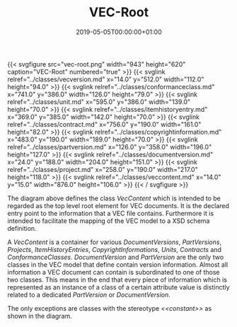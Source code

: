 ﻿---
title: VEC-Root
toc: false
type: specs
date: "2019-05-05T00:00:00+01:00"
draft: false
menu:
  vec120:
    identifier: xml-representation-of-the-model/vec-root    
    parent: xml-representation-of-the-model
    weight: 1009001 

# Prev/next pager order (if `docs_section_pager` enabled in `params.toml`)
weight: 1009001
---
{{< svgfigure src="vec-root.png" width="943" height="620" caption="VEC-Root" numbered="true" >}}
  {{< svglink relref="../classes/vecversion.md" x="14.0" y="512.0" width="112.0" height="94.0" >}}
  {{< svglink relref="../classes/conformanceclass.md" x="741.0" y="386.0" width="126.0" height="79.0" >}}
  {{< svglink relref="../classes/unit.md" x="595.0" y="386.0" width="139.0" height="70.0" >}}
  {{< svglink relref="../classes/itemhistoryentry.md" x="369.0" y="385.0" width="142.0" height="70.0" >}}
  {{< svglink relref="../classes/contract.md" x="756.0" y="190.0" width="161.0" height="82.0" >}}
  {{< svglink relref="../classes/copyrightinformation.md" x="483.0" y="190.0" width="189.0" height="70.0" >}}
  {{< svglink relref="../classes/partversion.md" x="126.0" y="358.0" width="196.0" height="127.0" >}}
  {{< svglink relref="../classes/documentversion.md" x="24.0" y="188.0" width="204.0" height="151.0" >}}
  {{< svglink relref="../classes/project.md" x="258.0" y="190.0" width="217.0" height="118.0" >}}
  {{< svglink relref="../classes/veccontent.md" x="14.0" y="15.0" width="876.0" height="106.0" >}}
{{< / svgfigure >}}
<html>   <head>     </head>   <body>     <p> The diagram above defines the class <i>VecContent</i> which is intended to be regarded as the top level root element for VEC documents. It is the declared entry point to the information that a VEC file contains. Furthermore it is intended to facilitate the mapping of the VEC model to a XSD schema definition.     </p>      <p> A <i>VecContent</i> is a container for various <i>DocumentVersions</i>, <i>PartVersions</i>, <i>Projects</i>, <i>ItemHistoryEntries</i>, <i>CopyrightInformations</i>, <i>Units</i>, <i>Contracts</i> and <i>ConformanceClasses</i>. <i>DocumentVersion</i> and <i>PartVersion</i> are the only two classes in the VEC model that define contain version information. Almost all information a VEC document can contain is subordinated to one of those two classes. This means in the end that every piece of information which is represented as an instance of a class of a certain attribute value is distinctly related to a dedicated <i>PartVersion</i> or <i>DocumentVersion</i>.     </p>      <p> The only exceptions are classes with the stereotype <i>&lt;&lt;constant&gt;&gt;</i> as shown in the diagram.      </p>    </body> </html> 
